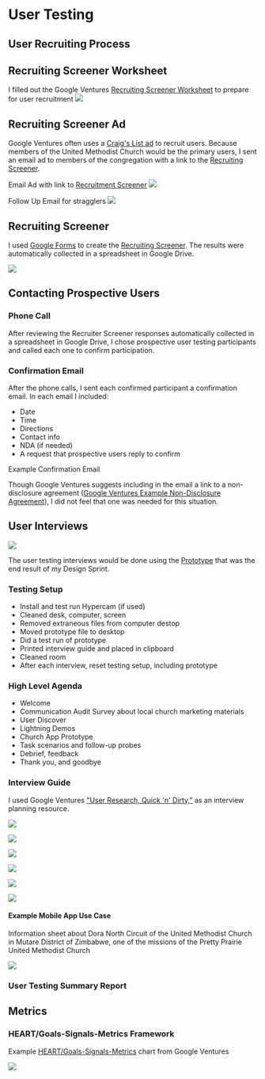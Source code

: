 # User Testing

## User Recruiting Process

## Recruiting Screener Worksheet

I filled out the Google Ventures [Recruiting Screener Worksheet](http://www.gv.com/wp-content/uploads/2014/07/Google-Ventures-Research-Sprint-Screener-Worksheet.pdf) to prepare for user recruitment
![](user-testing/recruiting-screener-worksheet.jpg)

## Recruiting Screener Ad
Google Ventures often uses a [Craig's List ad](http://www.gv.com/wp-content/uploads/2014/07/Google-Ventures-Research-Sprint-Sample-Craigslist-ad.png) to recruit users. Because members of the United Methodist Church would be the primary users, I sent an email ad to members of the congregation with a link to the [Recruiting Screener](https://docs.google.com/forms/d/16BgZQXq5FDxPuzamTADUWCKCPkizIKzR7now_lNrozM/viewform?usp=send_form). 

Email Ad with link to [Recruitment Screener](https://docs.google.com/forms/d/16BgZQXq5FDxPuzamTADUWCKCPkizIKzR7now_lNrozM/viewform?usp=send_form)
![](user-testing/user-testing-email.jpg)

Follow Up Email for stragglers
![](user-testing/user-testing-email-follow-up.jpg)

## Recruiting Screener
I used [Google Forms](https://support.google.com/docs/answer/87809?hl=en) to create the [Recruiting Screener](https://docs.google.com/forms/d/16BgZQXq5FDxPuzamTADUWCKCPkizIKzR7now_lNrozM/viewform?usp=send_form). The results were automatically collected in a spreadsheet in Google Drive. 

[![](user-testing/recruiter-screener-live.jpg)](https://docs.google.com/forms/d/16BgZQXq5FDxPuzamTADUWCKCPkizIKzR7now_lNrozM/viewform?usp=send_form)

## Contacting Prospective Users

### Phone Call
After reviewing the Recruiter Screener responses automatically collected in a spreadsheet in Google Drive, I chose prospective user testing participants and called each one to confirm participation. 

### Confirmation Email

After the phone calls, I sent each confirmed participant a confirmation email. In each email I included:

* Date
* Time
* Directions
* Contact info
* NDA (if needed)
* A request that prospective users reply to confirm

Example Confirmation Email

Though Google Ventures suggests including in the email a link to a non-disclosure agreement ([Google Ventures Example Non-Disclosure Agreement](http://www.gv.com/wp-content/uploads/2014/07/Google-Ventures-Research-Sprint-Sample-NDA.pdf)), I did not feel that one was needed for this situation. 

## User Interviews

![](user-testing/do-not-disturb-sign.jpg)

The user testing interviews would be done using the [Prototype](prototype.md) that was the end result of my Design Sprint. 

### Testing Setup

* Install and test run Hypercam (if used)
* Cleaned desk, computer, screen
* Removed extraneous files from computer destop 
* Moved prototype file to desktop
* Did a test run of prototype
* Printed interview guide and placed in clipboard
* Cleaned room
* After each interview, reset testing setup, including prototype

### High Level Agenda 
* Welcome
* Communication Audit Survey about local church marketing materials
* User Discover
* Lightning Demos
* Church App Prototype
* Task scenarios and follow-up probes
* Debrief, feedback
* Thank you, and goodbye

### Interview Guide 

I used Google Ventures ["User Research, Quick 'n' Dirty,"](http://www.gv.com/wp-content/uploads/2013/02/User-Research-Workshop_Google-Ventures_Feb2013.pdf) as an interview planning resource.

![](user-testing/interview-worksheet-1.jpg)

![](user-testing/interview-worksheet-2.jpg)

![](user-testing/interview-worksheet-3.jpg)

![](user-testing/interview-worksheet-4.jpg)

![](user-testing/interview-worksheet-5.jpg)

![](user-testing/interview-worksheet-6.jpg)

#### Example Mobile App Use Case

Information sheet about Dora North Circuit of the United Methodist Church in Mutare District of Zimbabwe, one of the missions of the Pretty Prairie United Methodist Church

![](user-testing/dora-north-mission.jpg)

### User Testing Summary Report

## Metrics

### HEART/Goals-Signals-Metrics Framework

Example [HEART/Goals-Signals-Metrics](https://www.gv.com/lib/how-to-choose-the-right-ux-metrics-for-your-product) chart from Google Ventures

![](user-testing/heart-goals-signals-metrics.jpg)



